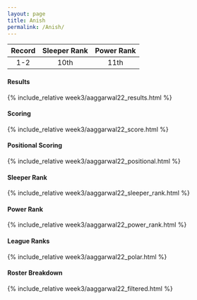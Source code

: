 ```yaml
---
layout: page
title: Anish
permalink: /Anish/
---
```


Record | Sleeper Rank | Power Rank               
:--: | :--: | :--:
1-2 | 10th | 11th   

#### Results
{% include_relative week3/aaggarwal22_results.html %}

#### Scoring
{% include_relative week3/aaggarwal22_score.html %}

#### Positional Scoring
{% include_relative week3/aaggarwal22_positional.html %}

#### Sleeper Rank
{% include_relative week3/aaggarwal22_sleeper_rank.html %}

#### Power Rank
{% include_relative week3/aaggarwal22_power_rank.html %}

#### League Ranks
{% include_relative week3/aaggarwal22_polar.html %}

#### Roster Breakdown
{% include_relative week3/aaggarwal22_filtered.html %}
